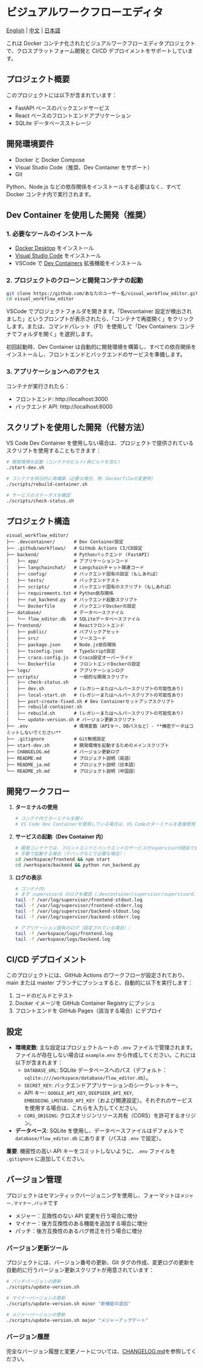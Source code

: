 # ビジュアルワークフローエディタ

[English](README.md) | [中文](README_zh.md) | [日本語](README_ja.md)

これは Docker コンテナ化されたビジュアルワークフローエディタプロジェクトで、クロスプラットフォーム開発と CI/CD デプロイメントをサポートしています。

## プロジェクト概要

このプロジェクトには以下が含まれています：

- FastAPI ベースのバックエンドサービス
- React ベースのフロントエンドアプリケーション
- SQLite データベースストレージ

## 開発環境要件

- Docker と Docker Compose
- Visual Studio Code（推奨、Dev Container をサポート）
- Git

Python、Node.js などの依存関係をインストールする必要はなく、すべて Docker コンテナ内で実行されます。

## Dev Container を使用した開発（推奨）

### 1. 必要なツールのインストール

- [Docker Desktop](https://www.docker.com/products/docker-desktop) をインストール
- [Visual Studio Code](https://code.visualstudio.com/) をインストール
- VSCode で [Dev Containers](https://marketplace.visualstudio.com/items?itemName=ms-vscode-remote.remote-containers) 拡張機能をインストール

### 2. プロジェクトのクローンと開発コンテナの起動

```bash
git clone https://github.com/あなたのユーザー名/visual_workflow_editor.git # あなたのリポジトリURLに置き換えてください
cd visual_workflow_editor
```

VSCode でプロジェクトフォルダを開きます。「Devcontainer 設定が検出されました」というプロンプトが表示されたら、「コンテナで再度開く」をクリックします。または、コマンドパレット（F1）を使用して「Dev Containers: コンテナでフォルダを開く」を選択します。

初回起動時、Dev Container は自動的に開発環境を構築し、すべての依存関係をインストールし、フロントエンドとバックエンドのサービスを準備します。

### 3. アプリケーションへのアクセス

コンテナが実行されたら：

- フロントエンド: http://localhost:3000
- バックエンド API: http://localhost:8000

## スクリプトを使用した開発（代替方法）

VS Code Dev Container を使用しない場合は、プロジェクトで提供されているスクリプトを使用することもできます：

```bash
# 開発環境を起動（コンテナのビルド/再ビルドを含む）
./start-dev.sh

# コンテナを明示的に再構築（必要な場合、例：Dockerfileの変更時）
./scripts/rebuild-container.sh

# サービスのステータスを確認
./scripts/check-status.sh
```

## プロジェクト構造

```
visual_workflow_editor/
├── .devcontainer/       # Dev Container設定
├── .github/workflows/   # GitHub Actions CI/CD設定
├── backend/             # Pythonバックエンド (FastAPI)
│   ├── app/             # アプリケーションコード
│   ├── langchainchat/   # Langchainチャット関連コード
│   ├── config/          # バックエンド固有の設定（もしあれば）
│   ├── tests/           # バックエンドテスト
│   ├── scripts/         # バックエンド固有のスクリプト（もしあれば）
│   ├── requirements.txt # Python依存関係
│   ├── run_backend.py   # バックエンド起動スクリプト
│   └── Dockerfile       # バックエンドDockerの設定
├── database/            # データベースファイル
│   └── flow_editor.db   # SQLiteデータベースファイル
├── frontend/            # Reactフロントエンド
│   ├── public/          # パブリックアセット
│   ├── src/             # ソースコード
│   ├── package.json     # Node.js依存関係
│   ├── tsconfig.json    # TypeScript設定
│   ├── craco.config.js  # Craco設定オーバーライド
│   └── Dockerfile       # フロントエンドDockerの設定
├── logs/                # アプリケーションログ
├── scripts/             # 一般的な開発スクリプト
│   ├── check-status.sh
│   ├── dev.sh           # (レガシーまたはヘルパースクリプトの可能性あり)
│   ├── local-start.sh   # (レガシーまたはヘルパースクリプトの可能性あり)
│   ├── post-create-fixed.sh # Dev Containerセットアップスクリプト
│   ├── rebuild-container.sh
│   ├── rebuild.sh       # (レガシーまたはヘルパースクリプトの可能性あり)
│   └── update-version.sh # バージョン更新スクリプト
├── .env                 # 環境変数（APIキー、DBパスなど）- **機密データはコミットしないでください**
├── .gitignore           # Git無視設定
├── start-dev.sh         # 開発環境を起動するためのメインスクリプト
├── CHANGELOG.md         # バージョン更新ログ
├── README.md            # プロジェクト説明（英語）
├── README_ja.md         # プロジェクト説明（日本語）
└── README_zh.md         # プロジェクト説明（中国語）
```

## 開発ワークフロー

1. **ターミナルの使用**

   ```bash
   # コンテナ内でターミナルを開く
   # VS Code Dev Containerを使用している場合は、VS Codeのターミナルを直接使用
   ```

2. **サービスの起動（Dev Container 内）**

   ```bash
   # 開発コンテナでは、フロントエンドとバックエンドのサービスがsupervisord経由で自動的に起動します（.devcontainer/devcontainer.json と scripts/post-create-fixed.sh を確認）
   # 手動で起動する場合（デバッグなどで必要な場合）：
   cd /workspace/frontend && npm start
   cd /workspace/backend && python run_backend.py
   ```

3. **ログの表示**

   ```bash
   # コンテナ内:
   # まず supervisord のログを確認（.devcontainer/supervisor/supervisord.conf で設定）
   tail -f /var/log/supervisor/frontend-stdout.log
   tail -f /var/log/supervisor/frontend-stderr.log
   tail -f /var/log/supervisor/backend-stdout.log
   tail -f /var/log/supervisor/backend-stderr.log

   # アプリケーション固有のログ（設定されている場合）:
   tail -f /workspace/logs/frontend.log
   tail -f /workspace/logs/backend.log
   ```

## CI/CD デプロイメント

このプロジェクトには、GitHub Actions のワークフローが設定されており、main または master ブランチにプッシュすると、自動的に以下を実行します：

1. コードのビルドとテスト
2. Docker イメージを GitHub Container Registry にプッシュ
3. フロントエンドを GitHub Pages（該当する場合）にデプロイ

## 設定

- **環境変数**: 主な設定はプロジェクトルートの `.env` ファイルで管理されます。ファイルが存在しない場合は `example.env` から作成してください。これには以下が含まれます：
  - `DATABASE_URL`: SQLite データベースへのパス（デフォルト：`sqlite:////workspace/database/flow_editor.db`）。
  - `SECRET_KEY`: バックエンドアプリケーションのシークレットキー。
  - API キー: `GOOGLE_API_KEY`, `DEEPSEEK_API_KEY`, `EMBEDDING_LMSTUDIO_API_KEY`（および関連設定）。それぞれのサービスを使用する場合は、これらを入力してください。
  - `CORS_ORIGINS`: クロスオリジンリソース共有（CORS）を許可するオリジン。
- **データベース**: SQLite を使用し、データベースファイルはデフォルトで `database/flow_editor.db` にあります（パスは `.env` で設定）。

**重要**: 機密性の高い API キーをコミットしないように、`.env` ファイルを `.gitignore` に追加してください。

## バージョン管理

プロジェクトはセマンティックバージョニングを使用し、フォーマットは`メジャー.マイナー.パッチ`です

- メジャー：互換性のない API 変更を行う場合に増分
- マイナー：後方互換性のある機能を追加する場合に増分
- パッチ：後方互換性のあるバグ修正を行う場合に増分

### バージョン更新ツール

プロジェクトには、バージョン番号の更新、Git タグの作成、変更ログの更新を自動的に行うバージョン更新スクリプトが用意されています：

```bash
# パッチバージョンの更新
./scripts/update-version.sh

# マイナーバージョンの更新
./scripts/update-version.sh minor "新機能の追加"

# メジャーバージョンの更新
./scripts/update-version.sh major "メジャーアップデート"
```

### バージョン履歴

完全なバージョン履歴と変更ノートについては、[CHANGELOG.md](CHANGELOG.md)を参照してください。
